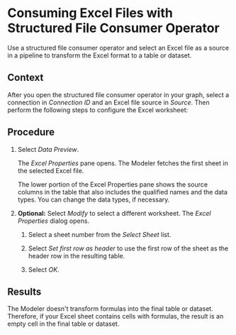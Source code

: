 <!-- loiobbba1bed23d44484a06f3f378b4905f6 -->

# Consuming Excel Files with Structured File Consumer Operator

Use a structured file consumer operator and select an Excel file as a source in a pipeline to transform the Excel format to a table or dataset.



## Context

After you open the structured file consumer operator in your graph, select a connection in *Connection ID* and an Excel file source in *Source*. Then perform the following steps to configure the Excel worksheet:



## Procedure

1.  Select *Data Preview*.

    The *Excel Properties* pane opens. The Modeler fetches the first sheet in the selected Excel file.

    The lower portion of the Excel Properties pane shows the source columns in the table that also includes the qualified names and the data types. You can change the data types, if necessary.

2.  **Optional:** Select *Modify* to select a different worksheet. The *Excel Properties* dialog opens.

    1.  Select a sheet number from the *Select Sheet* list.

    2.  Select *Set first row as header* to use the first row of the sheet as the header row in the resulting table.

    3.  Select *OK*.





<a name="loiobbba1bed23d44484a06f3f378b4905f6__result_cdq_slt_jvb"/>

## Results

The Modeler doesn't transform formulas into the final table or dataset. Therefore, if your Excel sheet contains cells with formulas, the result is an empty cell in the final table or dataset.

